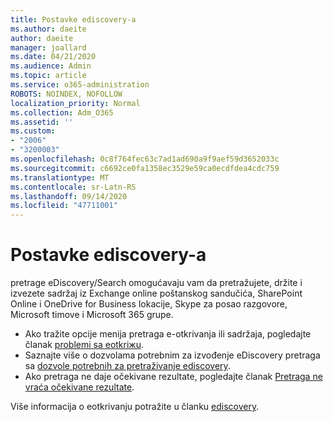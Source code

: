 ```yaml
---
title: Postavke ediscovery-a
ms.author: daeite
author: daeite
manager: joallard
ms.date: 04/21/2020
ms.audience: Admin
ms.topic: article
ms.service: o365-administration
ROBOTS: NOINDEX, NOFOLLOW
localization_priority: Normal
ms.collection: Adm_O365
ms.assetid: ''
ms.custom:
- "2006"
- "3200003"
ms.openlocfilehash: 0c8f764fec63c7ad1ad690a9f9aef59d3652033c
ms.sourcegitcommit: c6692ce0fa1358ec3529e59ca0ecdfdea4cdc759
ms.translationtype: MT
ms.contentlocale: sr-Latn-RS
ms.lasthandoff: 09/14/2020
ms.locfileid: "47711001"
---
```

# <a name="ediscovery-settings"></a>Postavke ediscovery-a

pretrage eDiscovery/Search omogućavaju vam da pretražujete, držite i izvezete sadržaj iz Exchange online poštanskog sandučića, SharePoint Online i OneDrive for Business lokacije, Skype za posao razgovore, Microsoft timove i Microsoft 365 grupe.

- Ako tražite opcije menija pretraga e-otkrivanja ili sadržaja, pogledajte članak [problemi sa eotkriжu](https://docs.microsoft.com/alchemyinsights/ediscovery-issues).
- Saznajte više o dozvolama potrebnim za izvođenje eDiscovery pretraga sa [dozvole potrebnih za pretraživanje ediscovery](https://docs.microsoft.com/alchemyinsights/permissions-required-for-ediscovery-searches).
- Ako pretraga ne daje očekivane rezultate, pogledajte članak [Pretraga ne vraća očekivane rezultate](https://docs.microsoft.com/alchemyinsights/search-not-returning-expected-results).

Više informacija o eotkrivanju potražite u članku [ediscovery](https://docs.microsoft.com/microsoft-365/compliance/ediscovery).
